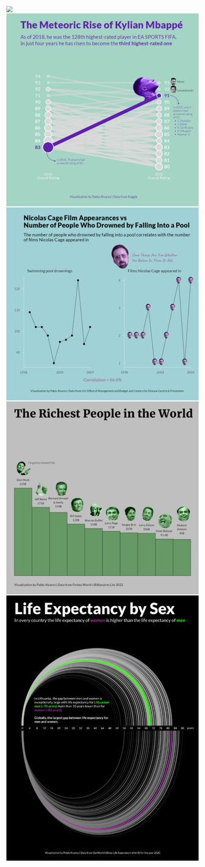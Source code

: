 ![](30chartchallenge_19_slope_2022.png)
![](30chartchallenge_5_slope_2022_figma.png)
![](30chartchallenge_13_2022_figma.png)
![](30chartchallenge_9_2022_figma.png)
![](30chartchallenge_6_2022_figma.png)
